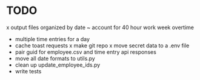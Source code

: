 # TODO

x output files organized by date
~ account for 40 hour work week overtime
- multiple time entries for a day
- cache toast requests
x make git repo
  x move secret data to a .env file
- pair guid for employee.csv and time entry api responses
- move all date formats to utils.py
- clean up update_employee_ids.py
- write tests

